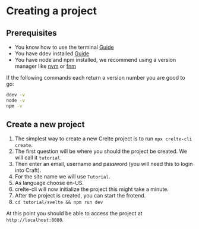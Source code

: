 # Creating a project

## Prerequisites
- You know how to use the terminal [Guide](https://craftcms.com/docs/getting-started-tutorial/environment/terminal.html)
- You have ddev installed [Guide](https://ddev.readthedocs.io/en/stable)
- You have node and npm installed, we recommend using a version manager like [nvm](https://github.com/nvm-sh/nvm) or [fnm](https://github.com/Schniz/fnm)

If the following commands each return a version number you are good to go:

```bash
ddev -v
node -v
npm -v
```

## Create a new project
1. The simplest way to create a new Crelte project is to run `npx crelte-cli create`.
2. The first question will be where you should the project be created. We will call it `tutorial`.
3. Then enter an email, username and password (you will need this to login into Craft).
4. For the site name we will use `Tutorial`.
5. As language choose en-US.
6. crelte-cli will now initialize the project this might take a minute.
7. After the project is created, you can start the frotend.
8. `cd tutorial/svelte && npm run dev`

At this point you should be able to access the project at `http://localhost:8080`.
